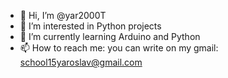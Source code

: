 - 👋 Hi, I’m @yar2000T
- 👀 I’m interested in Python projects
- 🌱 I’m currently learning Arduino and Python
- 📫 How to reach me: you can write on my gmail: school15yaroslav@gmail.com

<!---
yar2000T/yar2000T is a ✨ special ✨ repository because its `README.md` (this file) appears on your GitHub profile.
You can click the Preview link to take a look at your changes.
--->
